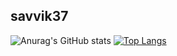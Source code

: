 ## savvik37
![Anurag's GitHub stats](https://github-readme-stats.vercel.app/api?username=savvik37&show_icons=true&theme=yeblu)
[![Top Langs](https://github-readme-stats.vercel.app/api/top-langs/?username=savvik37)](https://github.com/anuraghazra/github-readme-stats)


<!--
**savvik37/savvik37** is a ✨ _special_ ✨ repository because its `README.md` (this file) appears on your GitHub profile.

Here are some ideas to get you started:

- 🔭 I’m currently working on ...
- 🌱 I’m currently learning ...
- 👯 I’m looking to collaborate on ...
- 🤔 I’m looking for help with ...
- 💬 Ask me about ...
- 📫 How to reach me: ...
- 😄 Pronouns: ...
- ⚡ Fun fact: ...
-->
